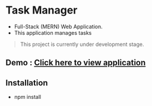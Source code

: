 # Task Manager

- Full-Stack (MERN) Web Application.
- This application manages tasks
 > This project is currently under development stage.

## Demo : [Click here to view application](https://task-manager-nokha.herokuapp.com/dashboard)

## Installation

- npm install
